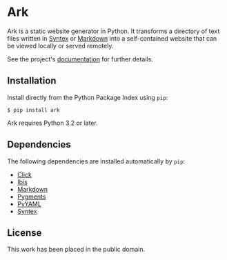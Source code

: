 
Ark
===

Ark is a static website generator in Python. It transforms a directory of text files written in [Syntex][] or [Markdown][] into a self-contained website that can be viewed locally or served remotely.

[Syntex]: https://github.com/dmulholland/syntex
[Markdown]: http://daringfireball.net/projects/markdown/

See the project's [documentation](http://docs.com) for further details.


Installation
------------

Install directly from the Python Package Index using `pip`:

    $ pip install ark

Ark requires Python 3.2 or later.


Dependencies
------------

The following dependencies are installed automatically by `pip`:

* [Click][]
* [Ibis][]
* [Markdown][MD]
* [Pygments][]
* [PyYAML][]
* [Syntex][]

[MD]: https://pythonhosted.org/Markdown/
[PyYAML]: http://pyyaml.org/
[Pygments]: http://pygments.org/
[Syntex]: http://github.com/dmulholland/syntex
[Ibis]: http://github.com/dmulholland/ibis
[Click]: http://click.pocoo.org/


License
-------

This work has been placed in the public domain.
